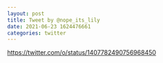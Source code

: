 ```yaml
--- 
layout: post 
title: Tweet by @nope_its_lily 
date: 2021-06-23 1624476661 
categories: twitter 
--- 
```

https://twitter.com/o/status/1407782490756968450